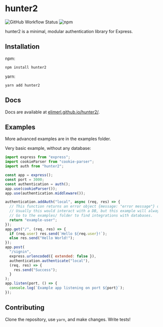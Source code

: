 # hunter2

![GitHub Workflow Status](https://img.shields.io/github/workflow/status/elimerl/hunter2/Node.js%20CI) ![npm](https://img.shields.io/npm/v/hunter2)

hunter2 is a minimal, modular authentication library for Express.

## Installation

npm:

```
npm install hunter2
```

yarn:

```
yarn add hunter2
```

## Docs

Docs are available at [elimerl.github.io/hunter2/](https://elimerl.github.io/hunter2/).

## Examples

More advanced examples are in the examples folder.

Very basic example, without any database:

```js
import express from "express";
import cookieParser from "cookie-parser";
import auth from "hunter2";

const app = express();
const port = 3000;
const authentication = auth();
app.use(cookieParser());
app.use(authentication.middleware());

authentication.addAuth("local", async (req, res) => {
  // This function returns an error object {message: "error message"} or the username of who is signed in.
  // Usually this would interact with a DB, but this example will always be logged in as "example-user".
  // Go to the examples/ folder to find integrations with databases.
  return "example-user";
});
app.get("/", (req, res) => {
  if (req.user) res.send(`Hello ${req.user}!`);
  else res.send("Hello World!");
});
app.post(
  "/signin",
  express.urlencoded({ extended: false }),
  authentication.authenticate("local"),
  (req, res) => {
    res.send("Success");
  }
);
app.listen(port, () => {
  console.log(`Example app listening on port ${port}`);
});
```

## Contributing

Clone the repository, use `yarn`, and make changes. Write tests!
